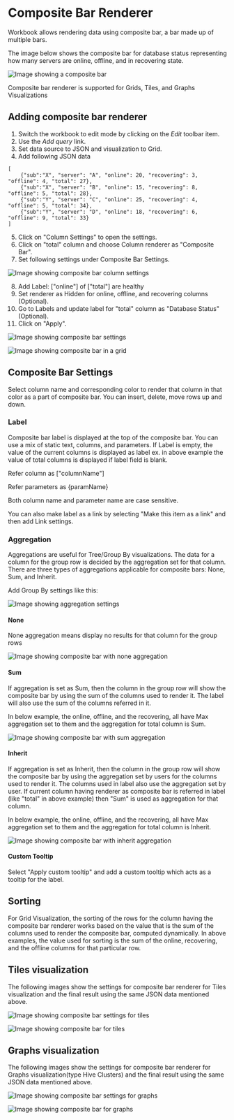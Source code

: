# Composite Bar Renderer

Workbook allows rendering data using composite bar, a bar made up of multiple bars.

The image below shows the composite bar for database status representing how many servers are online, offline, and in recovering state.

![Image showing a composite bar](../Images/CompositeBar.png)

Composite bar renderer is supported for Grids, Tiles, and Graphs Visualizations

## Adding composite bar renderer
1. Switch the workbook to edit mode by clicking on the _Edit_ toolbar item.
2. Use the _Add query_ link.
3. Set data source to JSON and visualization to Grid.
4. Add following JSON data

```
[
    {"sub":"X", "server": "A", "online": 20, "recovering": 3, "offline": 4, "total": 27},
    {"sub":"X", "server": "B", "online": 15, "recovering": 8, "offline": 5, "total": 28},
    {"sub":"Y", "server": "C", "online": 25, "recovering": 4, "offline": 5, "total": 34},
    {"sub":"Y", "server": "D", "online": 18, "recovering": 6, "offline": 9, "total": 33}
]
```
5. Click on "Column Settings" to open the settings.
6. Click on "total" column and choose Column renderer as "Composite Bar".
7. Set following settings under Composite Bar Settings.

![Image showing composite bar column settings](../Images/CompositeBarColumnSettings.png)

8. Add Label: ["online"] of ["total"] are healthy
9. Set renderer as Hidden for online, offline, and recovering columns (Optional).
9. Go to Labels and update label for "total" column as "Database Status" (Optional).
9. Click on "Apply".


![Image showing composite bar settings](../Images/CompositeBarSettings.png)


![Image showing composite bar in a grid](../Images/CompositeBarLayout.png)

## Composite Bar Settings

Select column name and corresponding color to render that column in that color as a part of composite bar. You can insert, delete, move rows up and down.

### Label

Composite bar label is displayed at the top of the composite bar. You can use a mix of static text, columns, and parameters. If Label is empty, the value of the current columns is displayed as label ex. in above example the value of total columns is displayed if label field is blank.

Refer column as ["columnName"]

Refer parameters as {paramName}

Both column name and parameter name are case sensitive.

You can also make label as a link by selecting "Make this item as a link" and then add Link settings.

### Aggregation

Aggregations are useful for Tree/Group By visualizations. The data for a column for the group row is decided by the aggregation set for that column. There are three types of aggregations applicable for composite bars: None, Sum, and Inherit.

Add Group By settings like this:

![Image showing aggregation settings](../Images/CompositeBarLayoutGroupBySettings.png)

#### None
None aggregation means display no results for that column for the group rows


![Image showing composite bar with none aggregation](../Images/CompositeBarLayoutGroupByResultNone.png)

#### Sum
If aggregation is set as Sum, then the column in the group row will show the composite bar by using the sum of the columns used to render it. The label will also use the sum of the columns referred in it.

In below example, the online, offline, and the recovering, all have Max aggregation set to them and the aggregation for total column is Sum.

![Image showing composite bar with sum aggregation](../Images/CompositeBarLayoutGroupByResultSum.png)

#### Inherit
If aggregation is set as Inherit, then the column in the group row will show the composite bar by using the aggregation set by users for the columns used to render it. The columns used in label also use the aggregation set by user. If current column having renderer as composite bar is referred in label (like "total" in above example) then "Sum" is used as aggregation for that column.

In below example, the online, offline, and the recovering, all have Max aggregation set to them and the aggregation for total column is Inherit.

![Image showing composite bar with inherit aggregation](../Images/CompositeBarLayoutGroupByResultInherit.png)

#### Custom Tooltip

Select "Apply custom tooltip" and add a custom tooltip which acts as a tooltip for the label.

## Sorting

For Grid Visualization, the sorting of the rows for the column having the composite bar renderer works based on the value that is the sum of the columns used to render the composite bar, computed dynamically. In above examples, the value used for sorting is the sum of the online, recovering, and the offline columns for that particular row.

## Tiles visualization

The following images show the settings for composite bar renderer for Tiles visualization and the final result using the same JSON data mentioned above.

![Image showing composite bar settings for tiles](../Images/CompositeBarTilesSettings.png)


![Image showing composite bar for tiles](../Images/CompositeBarTilesLayout.png)

## Graphs visualization

The following images show the settings for composite bar renderer for Graphs visualization(type Hive Clusters) and the final result using the same JSON data mentioned above.

![Image showing composite bar settings for graphs](../Images/CompositeBarGraphsSettings.png)


![Image showing composite bar for graphs](../Images/CompositeBarGraphsLayout.png)